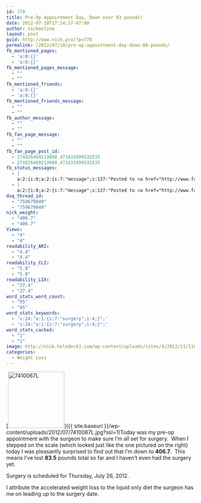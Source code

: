 ```yaml
---
id: 770
title: Pre-Op Appointment Day, Down over 83 pounds!
date: 2012-07-10T17:14:17-07:00
author: nickmoline
layout: post
guid: http://www.nick.pro/?p=770
permalink: /2012/07/10/pre-op-appointment-day-down-86-pounds/
fb_mentioned_pages:
  - 'a:0:{}'
  - 'a:0:{}'
fb_mentioned_pages_message:
  - ""
  - ""
fb_mentioned_friends:
  - 'a:0:{}'
  - 'a:0:{}'
fb_mentioned_friends_message:
  - ""
  - ""
fb_author_message:
  - ""
  - ""
fb_fan_page_message:
  - ""
  - ""
fb_fan_page_post_id:
  - 274826469213000_471631099532535
  - 274826469213000_471631099532535
fb_status_messages:
  - |
    a:2:{i:0;a:2:{s:7:"message";s:137:"Posted to <a href="http://www.facebook.com/274826469213000/posts/471631099532535" target="_blank">Nicholas Moline's Facebook Timeline</a>";s:5:"error";s:0:"";}i:1;a:2:{s:7:"message";s:385:"Failed posting to your Facebook Timeline. Error: {"message":"Object at URL 'http://www.nick.pro/2012/07/10/pre-op-appointment-day-down-86-pounds/' of type 'article' is invalid because it specifies multiple 'og:url' values: http://www.nick.pro/2012/07/10/pre-op-appointment-day-down-86-pounds/, http://www.nick.pro/2012/07/10/pre-op-appointment-day-down-86-pounds/.","type":"Exception"}";s:5:"error";s:1:"1";}}
  - |
    a:2:{i:0;a:2:{s:7:"message";s:137:"Posted to <a href="http://www.facebook.com/274826469213000/posts/471631099532535" target="_blank">Nicholas Moline's Facebook Timeline</a>";s:5:"error";s:0:"";}i:1;a:2:{s:7:"message";s:385:"Failed posting to your Facebook Timeline. Error: {"message":"Object at URL 'http://www.nick.pro/2012/07/10/pre-op-appointment-day-down-86-pounds/' of type 'article' is invalid because it specifies multiple 'og:url' values: http://www.nick.pro/2012/07/10/pre-op-appointment-day-down-86-pounds/, http://www.nick.pro/2012/07/10/pre-op-appointment-day-down-86-pounds/.","type":"Exception"}";s:5:"error";s:1:"1";}}
dsq_thread_id:
  - "759679849"
  - "759679849"
nick_weight:
  - "406.7"
  - "406.7"
Views:
  - "4"
  - "4"
readability_ARI:
  - "4.4"
  - "4.4"
readability_CLI:
  - "5.8"
  - "5.8"
readability_LIX:
  - "27.4"
  - "27.4"
word_stats_word_count:
  - "95"
  - "95"
word_stats_keywords:
  - 's:24:"a:1:{s:7:"surgery";i:4;}";'
  - 's:24:"a:1:{s:7:"surgery";i:4;}";'
word_stats_cached:
  - "1"
  - "1"
image: http://nick.holodeck3.com/wp-content/uploads/sites/4/2012/11/1186278_63432651-672x372.jpg
categories:
  - Weight Loss
---
```

[<img class="alignright size-thumbnail wp-image-774" title="7410067L" alt="7410067L" src="{{ site.baseurl }}/wp-content/uploads/2012/07/7410067L-150x150.jpg" width="150" height="150" data-recalc-dims="1" />]({{ site.baseurl }}/wp-content/uploads/2012/07/7410067L.jpg?ssl=1)Today was my pre-op appointment with the surgeon to make sure I&#8217;m all set for surgery.  When I stepped on the scale (which looked just like the one pictured on the right) today I was pleasantly surprised to find out that I&#8217;m down to **406.7**.  This means I&#8217;ve lost **83.5** pounds total so far and I haven&#8217;t even had the surgery yet.

Surgery is scheduled for Thursday, July 26, 2012.

I attribute the accelerated weight loss to the liquid only diet the surgeon has me on leading up to the surgery date.